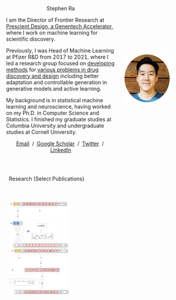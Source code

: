 <!-- # Bio

<style>
img {
  /* border-radius: 50%; */
  display: block;
  margin-left: auto;
  margin-right: auto;
}
</style>

<style>
    img {
    /* border-radius: 50%; */
    /* display: block;
    /* padding: 7px; */
    /* margin-left: auto;
    margin-right: auto; */
    float: left;
    }
</style>

<img src="../img/profile.jpg" alt="profile" style="width:210px;height:200px; margin-top:10px; margin-right:15px;" />

<p>
I am the Director of Frontier Research at <a href="https://www.gene.com/prescient">Prescient Design</a>, a Genentech Accelerator, where I work. My research focuses on machine learning for scientific discovery. Previously I led Machine Learning at Pfizer, where I worked on developing methods for <a href="https://www.breakthroughs.com/disruptive-science/ni-hao-better-potential-medicines-how-language-translation-technology-being">problems in drug design</a>. My background is in statistical machine learning, having worked on my Ph.D. in Computer Science and Statistics, and I finished my graduate studies at Columbia University and undergraduate studies at Cornell University.
</p>


              <p>I am the Director of Frontier Research at <a href="https://gene.com/prescient">Prescient Design, a Genentech Accelerator</a>, where I work on machine learning for scientific discovery.
              </p>
              <p>
                Previously, I was Head of Machine Learning at Pfizer R&D from 2017 to 2021, where I led a research group focused on <a href="https://www.breakthroughs.com/disruptive-science/ni-hao-better-potential-medicines-how-language-translation-technology-being">developing methods</a> for <a href="https://insights.pfizer.com/pfizer-is-using-ai-to-discover-breakthrough-medicines">various problems in drug discovery and design</a> including better adaptation
                and controllable generation in generative models and active learning.
              </p>
              <p>
                My background is in statistical machine learning and neuroscience, having worked on my Ph.D. in Computer Science and Statistics. I finished my graduate studies at Columbia University and undergraduate studies at Cornell University.
              </p> -->

<!DOCTYPE HTML>
<html lang="en"><head><meta http-equiv="Content-Type" content="text/html; charset=UTF-8">

  <title>Stephen Ra</title>
  
  <meta name="author" content="Stephen Ra">
  <meta name="viewport" content="width=device-width, initial-scale=1">
  
  <link rel="stylesheet" type="text/css" href="stylesheet.css">
	<link rel="icon" href="img/favicon.png">
</head>

<body>
  <table style="width:100%;max-width:800px;border:0px;border-spacing:0px;border-collapse:separate;margin-right:auto;margin-left:auto;"><tbody>
    <tr style="padding:0px">
      <td style="padding:0px">
        <table style="width:100%;border:0px;border-spacing:0px;border-collapse:separate;margin-right:auto;margin-left:auto;"><tbody>
          <tr style="padding:0px">
            <td style="padding:2.5%;width:63%;vertical-align:middle">
              <p style="text-align:center">
                <name>Stephen Ra</name>
              </p>
              <p>I am the Director of Frontier Research at <a href="https://gene.com/prescient">Prescient Design, a Genentech Accelerator</a>, where I work on machine learning for scientific discovery.
              </p>
              <p>
                Previously, I was Head of Machine Learning at Pfizer R&D from 2017 to 2021, where I led a research group focused on <a href="https://www.breakthroughs.com/disruptive-science/ni-hao-better-potential-medicines-how-language-translation-technology-being">developing methods</a> for <a href="https://insights.pfizer.com/pfizer-is-using-ai-to-discover-breakthrough-medicines">various problems in drug discovery and design</a> including better adaptation
                and controllable generation in generative models and active learning.
              </p>
              <p>
                My background is in statistical machine learning and neuroscience, having worked on my Ph.D. in Computer Science and Statistics. I finished my graduate studies at Columbia University and undergraduate studies at Cornell University.
              </p>
              <p style="text-align:center">
                <a href="mailto:contact@stephenra.com">Email</a> &nbsp/&nbsp
                <a href="https://scholar.google.com/citations?user=bxl__-MAAAAJ&hl=en&oi=ao">Google Scholar</a> &nbsp/&nbsp
                <a href="https://twitter.com/stephenrra">Twitter</a> &nbsp/&nbsp
                <a href="https://www.linkedin.com/in/stephenra/">LinkedIn</a>
              </p>
            </td>
            <td style="padding:2.5%;width:40%;max-width:40%">
              <a href="img/profile.png"><img style="width:75%;max-width:75%" alt="profile photo" src="img/profile.png" class="hoverZoomLink"></a>
            </td>
          </tr>
        </tbody></table>
        <table style="width:100%;border:0px;border-spacing:0px;border-collapse:separate;margin-right:auto;margin-left:auto;"><tbody>
            <tr>
            <td style="padding:20px;width:100%;vertical-align:middle">
              <heading>Research (Select Publications)</heading>
            </td>
          </tr>
        </tbody></table>
        <table style="width:100%;border:0px;border-spacing:0px;border-collapse:separate;margin-right:auto;margin-left:auto;"><tbody>
          <tr onmouseout="msps_stop()" onmouseover="msps_start()">
            <td style="padding:20px;width:25%;vertical-align:middle">
              <div class="one">
                <div class="two" id='msps_image'>
                  <img src='img/msps_before.png' width="160"></div>
                <img src='img/msps_after.png' width="160">
              </div>
              <script type="text/javascript">
                function msps_start() {
                  document.getElementById('msps_image').style.opacity = "1";
                }

                function msps_stop() {
                  document.getElementById('msps_image').style.opacity = "0";
                }
                msps_stop()
              </script>
            </td>
            <td style="padding:20px;width:75%;vertical-align:middle">
              <a href="img/multi_segment_preserving_sampling.pdf">
                <papertitle>Multi-segment preserving sampling for deep manifold sampler</papertitle>
              </a>
              <br>
              <a href="https://www.gene.com/scientists/our-scientists/daniel-berenberg">Daniel Berenberg</a>,
              <a href="https://www.gene.com/scientists/our-scientists/jae-hyeon-lee">Jae Hyeon Lee</a>, 
							<a href="https://www.gene.com/scientists/our-scientists/simon-kelow">Simon Kelow</a>, <br>
              <a href="https://jiwoncpark.github.io/">Ji Won Park</a>,
              <a href="https://www.andrewmwatkins.com/">Andrew Watkins</a>,
              <a href="https://www.gene.com/scientists/our-scientists/vladimir-gligorijevic">Vladimir Gligorijević</a>, <br>
              <a href="https://as.nyu.edu/faculty/richard-bonneau.html">Richard Bonneau</a>,
              <strong>Stephen Ra</strong>,
              <a href="https://kyunghyuncho.me/">Kyunghyun Cho</a>
              <br>
              <em>ICLR Machine Learning for Drug Discovery Workshop</em>, 2022 <font color="red"><strong>(Oral Presentation)</strong></font> 
              <br>
              <a href="https://arxiv.org/abs/2205.04259">paper</a>
              /
              <a href="img/multi_segment_preserving_sampling.pdf">poster</a>
              <p></p>
            </td>
          </tr>
					
          <tr onmouseout="manifoldstop()" onmouseover="manifoldstart()">
            <td style="padding:20px;width:25%;vertical-align:middle">
              <div class="one">
                <div class="two" id='manifoldimage'><video  width=100% height=100% muted autoplay loop>
                <source src="img/manifold_sampling.mp4" type="video/mp4">
                Your browser does not support the video tag.
                </video></div>
                <img src='img/manifold_sampling.gif' width="160">
              </div>
              <script type="text/javascript">
                function manifoldstart() {
                  document.getElementById('manifoldimage').style.opacity = "1";
                }

                function manifoldstop() {
                  document.getElementById('manifoldimage').style.opacity = "0";
                }
                manifoldstop()
              </script>
            </td>
            <td style="padding:20px;width:75%;vertical-align:middle">
							<a href="img/deep_manifold_sampling.pdf">
                <papertitle>Function-guided protein design by deep manifold sampling</papertitle>
              </a>
              <br>
              <a href="https://www.gene.com/scientists/our-scientists/vladimir-gligorijevic">Vladimir Gligorijević</a>,
              <a href="https://www.gene.com/scientists/our-scientists/daniel-berenberg">Daniel Berenberg</a>,
              <strong>Stephen Ra</strong>, <br>
              <a href="https://www.andrewmwatkins.com/">Andrew Watkins</a>,
              <a href="https://www.gene.com/scientists/our-scientists/simon-kelow">Simon Kelow</a>,
              <a href="https://kyunghyuncho.me/">Kyunghyun Cho</a>, <br>
              <a href="https://as.nyu.edu/faculty/richard-bonneau.html">Richard Bonneau</a>
              <br>
              <em>NeurIPS Machine Learning for Structural Biology Workshop</em>, 2021 <font color="red"><strong>(Oral Presentation)</strong></font>  
              <br>
							<a href="https://www.biorxiv.org/content/10.1101/2021.12.22.473759v1">paper</a> / 
							<a href="img/deep_manifold_sampling.pdf">poster</a>
              <p></p>
            </td>
          </tr>

			    <tr onmouseout="bbrt_stop()" onmouseover="bbrt_start()">
			      <td style="padding:20px;width:25%;vertical-align:middle">
			        <div class="one">
			          <div class="two" id='bbrt_image'><video  width=100% height=100% muted autoplay loop>
			          <source src="img/bbrt.gif" type="video/mp4">
			          Your browser does not support the video tag.
			          </video></div>
			          <img src='img/bbrt.gif' width="150" height="70%">
			        </div>
			        <script type="text/javascript">
			          function bbrt_start() {
			            document.getElementById('bbrt_image').style.opacity = "1";
			          }

			          function bbrt_stop() {
			            document.getElementById('bbrt_image').style.opacity = "0";
			          }
			          bbrt_stop()
			        </script>
			      </td>
			            <td style="padding:20px;width:75%;vertical-align:middle">
			          <a href="img/bbrt.pdf">
			            <papertitle>Black box recursive translations for molecular optimization</papertitle>
			          </a>
			          <br>
			          <a href="http://fdamani.com/">Farhan Damani</a>,
			          <a href="https://dbgroup.mit.edu/vishnu-sresht-0">Vishnu Sresht</a>,
			          <strong>Stephen Ra</strong>
			          <br>
			    <em>NeurIPS Machine Learning for Molecules Workshop</em>, 2020
			          <br>
			          <a href="https://arxiv.org/abs/1912.10156">paper</a>
			    /
			          <a href="img/bbrt.pdf">poster</a>
			          <p></p>
			        </td>
			      </tr>
						
          <tr onmouseout="phenotype_stop()" onmouseover="phenotype_start()">
            <td style="padding:20px;width:25%;vertical-align:middle">
              <div class="one">
                <img src='img/phenotype.png' width="160">
              </div>
              <script type="text/javascript">
                function phenotype_start() {
                  document.getElementById('phenotype_image').style.opacity = "1";
                }

                function phenotype_stop() {
                  document.getElementById('phenotype_image').style.opacity = "0";
                }
                phenotype_stop()
              </script>
            </td>
            <td style="padding:20px;width:75%;vertical-align:middle">
              <a href="https://slideslive.com/38921963/learning-meaningful-representations-of-life-4">
                <papertitle>Deep learning of representations for transcriptomics-based phenotype prediction
                </papertitle>
              </a>
              <br>
              <a href="https://www.unlearn.ai/employees/aaron-smith">Aaron Smith</a>,
              <a href="https://www.unlearn.ai/employees/jon-walsh">Jonathan Walsh</a>,
              John Long,
              Craig Davis, <br>
              <a href="https://scholar.google.com/citations?user=yzdOz0AAAAAJ&hl=en">Peter Henstock</a>,
              Martin Hodge,
              <a href="https://www.mattmaciejewski.com/">Mateusz Maciejewski</a>, <br>
              <a href="https://scholar.google.com/citations?user=nbEu1ecAAAAJ&hl=en">Xinmeng Jasmine Mu</a>,
              <strong>Stephen Ra</strong>,
              <a href="https://scholar.google.com/citations?user=nYxINNEAAAAJ&hl=en">Shanrong Zhao</a>, </br>
              <a href="https://0-scholar-google-com.brum.beds.ac.uk/citations?user=FyB0OtAAAAAJ&hl=sv">Daniel Ziemek</a>,
              <a href="https://www.unlearn.ai/employees/charles-k-fisher">Charles Fisher</a>
              <br>
							<em>BMC Bioinformatics</em>, 2020 & <em>NeurIPS Learning Meaningful Representations of Life Workshop</em>, 2019 <font color="red"><strong>(Oral Presentation)</strong></font>
              <br>
              <a href="https://bmcbioinformatics.biomedcentral.com/articles/10.1186/s12859-020-3427-8">paper</a>
              /
              <a href="https://www.biorxiv.org/content/10.1101/574723v2">poster</a>
              /
              <a href="https://github.com/unlearnai/representation_learning_for_transcriptomics">code</a>
              /
              <a href="https://figshare.com/projects/Deep_learning_of_representations_for_transcriptomics-based_phenotype_prediction/60938">data</a>
              /
              <a href="https://slideslive.com/38921963/learning-meaningful-representations-of-life-4">video</a>
              <p></p>
            </td>
          </tr> 

			    <tr onmouseout="bbrt_stop()" onmouseover="bbrt_start()">
			      <td style="padding:20px;width:25%;vertical-align:middle">
			        <div class="one">
			          <img src='img/faah.jpeg' width="150" height="70%">
			        </div>
			        <script type="text/javascript">
			          function bbrt_start() {
			            document.getElementById('bbrt_image').style.opacity = "1";
			          }

			          function bbrt_stop() {
			            document.getElementById('bbrt_image').style.opacity = "0";
			          }
			          bbrt_stop()
			        </script>
			      </td>
			            <td style="padding:20px;width:75%;vertical-align:middle">
			          <a href="https://www.nature.com/articles/ncomms7395">
			            <papertitle>FAAH genetic variation enhances frontoamygdala function in mouse and human</papertitle>
			          </a>
			          <br>
			          Iva Dincheva,
			          Andrew Drydsale,
                Catherine Hartley, <br>
                David Johnson,
                Deqiang Jing,
                Elizabeth King, <br>
                <strong>Stephen Ra</strong>,
                Megan Gray,
                Ruirong Yang, <br>
                Ann Marie DeGruccio,
                Chienchun Huang,
                Benjamin Cravatt, <br>
                Charles Glatt,
			          Matthew Hill,
                B.J. Casey, <br>
                <a href-"https://leelab.weill.cornell.edu/">Francis Lee</a>
			          <br>
			          <em>Nature Communications</em>, 2015
			          <br>
			          <a href="https://www.nature.com/articles/ncomms7395">paper</a>
			    /
			          <a href="https://www.nytimes.com/2015/03/08/opinion/sunday/the-feel-good-gene.html?_r=1">nytimes op-ed</a>
			          <p></p>
			        </td>
			      </tr>

            <tr onmouseout="cacna1c_stop()" onmouseover="cacna1c_start()">
              <td style="padding:20px;width:25%;vertical-align:middle">
                <div class="one">
                  <img src='img/cacna1c.png' width="150" height="70%">
                </div>
                <script type="text/javascript">
                  function cacna1c_start() {
                    document.getElementById('cacna1c_image').style.opacity = "1";
                  }
  
                  function cacna1c_stop() {
                    document.getElementById('cacna1c_image').style.opacity = "0";
                  }
                  cacna1c_stop()
                </script>
              </td>
                    <td style="padding:20px;width:75%;vertical-align:middle">
                  <a href="https://www.nature.com/articles/mp201271">
                    <papertitle>Forebrain elimination of cacna1c mediates anxiety-like behavior in mice</papertitle>
                  </a>
                  <br>
                  Anni Lee*,
                  <strong>Stephen Ra*</strong>,
                  Aditi Rajadhyaksha, <br>
                  Jeremiah Britt,
                  Héctor De Jesús-Cortés,
                  KL Gonzales, <br>
                  Amy Lee,
                  Sven Moosmang,
                  Franz Hofmann, <br>
                  <a href="https://www.harringtondiscovery.org/about/harrington-investigators/andrew-pieper-lab">Andrew Pieper</a>,
                  <a href="https://vivo.weill.cornell.edu/display/cwid-amr2011">Anjali Rajadhyaksha</a>
                  <br>
                  <em>Nature Molecular Psychiatry</em>, 2012
                  <br>
                  <a href="https://www.nature.com/articles/mp201271">paper</a>
                  <p></p>
                </td>
              </tr>
        </tbody>
</body>

</html>
